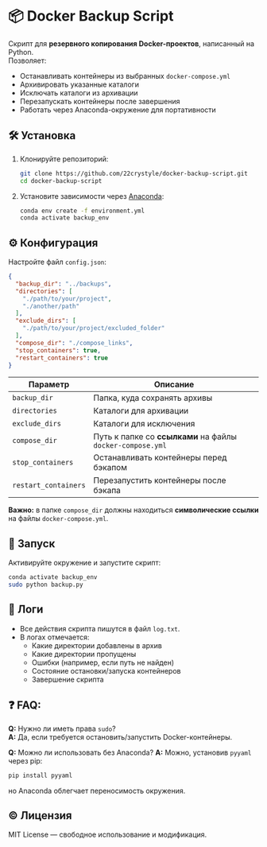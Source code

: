 # 📦 Docker Backup Script
Скрипт для **резервного копирования Docker-проектов**, написанный на Python.  
 Позволяет:
- Останавливать контейнеры из выбранных `docker-compose.yml`
- Архивировать указанные каталоги
- Исключать каталоги из архивации
- Перезапускать контейнеры после завершения
- Работать через Anaconda-окружение для портативности
## 🛠 Установка
1. Клонируйте репозиторий:
   ```bash
   git clone https://github.com/22crystyle/docker-backup-script.git
   cd docker-backup-script
   ```
2. Установите зависимости через [Anaconda](https://www.anaconda.com/):
   ```bash
   conda env create -f environment.yml
   conda activate backup_env
   ```
## ⚙️ Конфигурация
Настройте файл `config.json`:
```json
{
  "backup_dir": "../backups",
  "directories": [
    "./path/to/your/project",
    "./another/path"
  ],
  "exclude_dirs": [
    "./path/to/your/project/excluded_folder"
  ],
  "compose_dir": "./compose_links",
  "stop_containers": true,
  "restart_containers": true
}
```
| Параметр           | Описание                                             |
|--------------------|------------------------------------------------------|
| `backup_dir`         | Папка, куда сохранять архивы                         |
| `directories`        | Каталоги для архивации                               |
| `exclude_dirs`       | Каталоги для исключения                              |
| `compose_dir`        | Путь к папке со **ссылками** на файлы `docker-compose.yml` |
| `stop_containers`    | Останавливать контейнеры перед бэкапом               |
| `restart_containers` | Перезапустить контейнеры после бэкапа                |

**Важно:** в папке `compose_dir` должны находиться **символические ссылки** на файлы `docker-compose.yml`.
## 🚀 Запуск
Активируйте окружение и запустите скрипт:
```bash
conda activate backup_env
sudo python backup.py
```
## 📝 Логи
- Все действия скрипта пишутся в файл `log.txt`.
- В логах отмечается:
  - Какие директории добавлены в архив
  - Какие директории пропущены
  - Ошибки (например, если путь не найден)
  - Состояние остановки/запуска контейнеров
  - Завершение скрипта
## ❓ FAQ:
**Q:** Нужно ли иметь права `sudo`?  
 **A:** Да, если требуется остановить/запустить Docker-контейнеры.
 
**Q:** Можно ли использовать без Anaconda?
 **A:** Можно, установив `pyyaml` через pip:
```bash
pip install pyyaml
```
но Anaconda облегчает переносимость окружения.
## ©️ Лицензия
MIT License — свободное использование и модификация.
